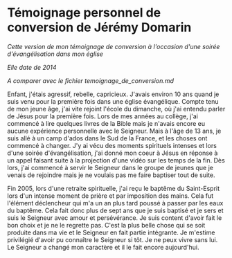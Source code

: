 # Témoignage personnel de conversion de Jérémy Domarin

*Cette version de mon témoignage de conversion à l'occasion d'une soirée d'évangélisation dans mon église*

*Elle date de 2014*

*A comparer avec le fichier temoignage_de_conversion.md*

Enfant, j'étais agressif, rebelle, capricieux. J'avais environ 10 ans quand je suis venu pour la première fois dans une église évangélique. 
Compte tenu de mon jeune âge, j'ai vite rejoint l'école du dimanche, où j'ai entendu parler de Jésus pour la première fois.
Lors de mes années au collège, j'ai commencé à lire quelques livres de la Bible mais je n'avais encore eu aucune expérience personnelle avec le Seigneur.
Mais à l'âge de 13 ans, je suis allé à un camp d'ados dans le Sud de la France, et les choses ont commencé à changer.
J'y ai vécu des moments spirituels intenses et lors d'une soirée d'évangélisation, j'ai donné mon coeur à Jésus en réponse à un appel faisant suite à la projection d'une vidéo sur les temps de la fin.
Dès lors, j'ai commencé à servir le Seigneur dans le groupe de jeunes que je venais de rejoindre mais je ne voulais pas me faire baptiser tout de suite.

Fin 2005, lors d'une retraite spirituelle, j'ai reçu le baptême du Saint-Esprit lors d'un intense moment de prière et par imposition des mains. 
Cela fut l'élément déclencheur qui m'a un an plus tard poussé à passer par les eaux du baptême.
Cela fait donc plus de sept ans que je suis baptisé et je sers et suis le Seigneur avec amour et persévérance. 
Je suis content d'avoir fait le bon choix et je ne le regrette pas.
C'est la plus belle chose qui se soit produite dans ma vie et le Seigneur en fait partie intégrante. 
Je m'estime privilégié d'avoir pu connaître le Seigneur si tôt. Je ne peux vivre sans lui.
Le Seigneur a changé mon caractère et il le fait encore aujourd'hui.
